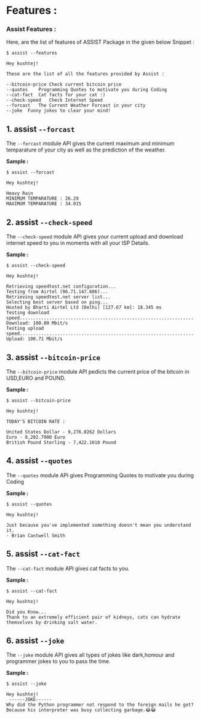 # Features : 

### Assist Features : 

Here, are the list of features of ASSIST Package in the given below Snippet :
```
$ assist --features

Hey kushtej!

These are the list of all the features provided by Assist : 

--bitcoin-price	Check current bitcoin price
--quotes	Programming Quotes to motivate you during Coding
--cat-fact	Cat facts for your cat :)
--check-speed	Check Internet Speed
--forcast	The Current Weather Forcast in your city
--joke	Funny jokes to clear your mind!
```
## 1. assist `--forcast`

The `--forcast` module API gives the current maximum and minimum temparature of your city as well as the prediction of the weather.

**Sample :**
```
$ assist --forcast

Hey kushtej!

Heavy Rain
MINIMUM TEMPARATURE : 26.29
MAXIMUM TEMPARATURE : 34.015
```
## 2. assist `--check-speed`

The `--check-speed` module API gives your current upload and download internet speed to you in moments with all your ISP Details.

**Sample :**
```
$ assist --check-speed

Hey kushtej!

Retrieving speedtest.net configuration...
Testing from Airtel (96.71.147.606)...
Retrieving speedtest.net server list...
Selecting best server based on ping...
Hosted by Bharti Airtel Ltd (Delhi) [127.67 km]: 18.345 ms
Testing download speed................................................................................
Download: 100.00 Mbit/s
Testing upload speed......................................................................................................
Upload: 100.71 Mbit/s
```


## 3. assist `--bitcoin-price`

The `--bitcoin-price` module API pedicts the current price of the bitcoin in USD,EURO and POUND.

**Sample :**
```
$ assist --bitcoin-price

Hey kushtej!

TODAY'S BITCOIN RATE :

United States Dollar - 9,276.0262 Dollars
Euro - 8,202.7900 Euro
British Pound Sterling - 7,422.1010 Pound
```
## 4. assist `--quotes`

The `--quotes` module API gives Programming Quotes to motivate you during Coding 

**Sample :**
```
$ assist --quotes

Hey kushtej!

Just because you've implemented something doesn't mean you understand it.
- Brian Cantwell Smith
```
## 5. assist `--cat-fact`

The `--cat-fact` module API gives cat facts to you.

**Sample :**
```
$ assist --cat-fact

Hey kushtej!

Did you Know...
Thank to an extremely efficient pair of kidneys, cats can hydrate themselves by drinking salt water.
```

## 6. assist `--joke`

The `--joke` module API gives all types of jokes like dark,homour and programmer jokes to you to pass the time.

**Sample :**
```
$ assist --joke

Hey kushtej!
 ------JOKE------
Why did the Python programmer not respond to the foreign mails he got?
Because his interpreter was busy collecting garbage.😂😂
```
